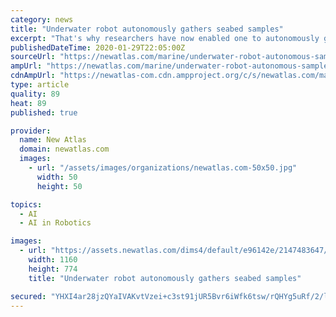```yaml
---
category: news
title: "Underwater robot autonomously gathers seabed samples"
excerpt: "That's why researchers have now enabled one to autonomously gather samples from the ocean floor. Led by associate scientist Rich Camilli, a team at Woods Hole Oceanographic Institution (WHOI) recently developed artificial intelligence-based automated planning software that's designed to work with ROVs. Last month, that technology was put to use ..."
publishedDateTime: 2020-01-29T22:05:00Z
sourceUrl: "https://newatlas.com/marine/underwater-robot-autonomous-samples/"
ampUrl: "https://newatlas.com/marine/underwater-robot-autonomous-samples/?amp=true"
cdnAmpUrl: "https://newatlas-com.cdn.ampproject.org/c/s/newatlas.com/marine/underwater-robot-autonomous-samples/?amp=true"
type: article
quality: 89
heat: 89
published: true

provider:
  name: New Atlas
  domain: newatlas.com
  images:
    - url: "/assets/images/organizations/newatlas.com-50x50.jpg"
      width: 50
      height: 50

topics:
  - AI
  - AI in Robotics

images:
  - url: "https://assets.newatlas.com/dims4/default/e96142e/2147483647/strip/true/crop/5995x4000+3+0/resize/1160x774!/quality/90/?url=https%3A%2F%2Fassets.newatlas.com%2F7b%2F17%2F8c16daaf43d4a75daf3621615d66%2Fdsc-0144.jpeg"
    width: 1160
    height: 774
    title: "Underwater robot autonomously gathers seabed samples"

secured: "YHXI4ar28jzQYaIVAKvtVzei+c3st91jUR5Bvr6iWfk6tsw/rQHYg5uRf/2/lhMVu4MhXmN/cR6b5UM6bKjw/IFSuif1xsDAgLzx0mWCFp93vc5jR0nYq0F/WBw8NhgNZejbWhAgtPebg5hf7Mk1dGoLmnUdRBS/IGUZA/E3ywKCMX+NOyOO+VikKFi+SyN49b8USOkJkaFDT+U4IrMUF8NljtnMz6bDGyB6AwfHKC6Q5BO/e0V3x4QbocA6MEz8l46upQKTJ2yB7uUZxDSsmYGD+VM5YH0FrP07Iyh7Giy7FW0IXuNBh7KlsYilS8RRR32AkILoGHzQsBxE23s/zzUcmBIX/I42NyNZ1aZEog8Rj6M8YSpnGxKMKooRzOG/kaeheY2HMylrE6Suv0n7lEotPEISgX5hukTaSWc8St1b0rPuoCJrDiLXQjd9ZCT0vEQhQeddZT9C4fmUv334wLyZ439y7ZVgeFPh6SEJVj8=;6o/FSxzJEpKTPKnVjkKwGA=="
---
```


